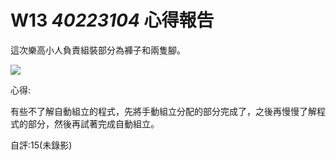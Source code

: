 # W13 _40223104_ 心得報告

這次樂高小人負責組裝部分為褲子和兩隻腳。

![](https://copy.com/OLDL6xOPTMaXpUeC)

心得:

有些不了解自動組立的程式，先將手動組立分配的部分完成了，之後再慢慢了解程式的部分，然後再試著完成自動組立。

自評:15(未錄影)
